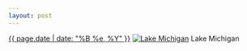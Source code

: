 ```yaml
---
layout: post
---
```


<p>
  <time><a href="/523">{{ page.date | date: "%B %e, %Y" }}</a></time>
  <a href="/523"><img src="{{ site.assets_url }}/523-640.jpg" srcset="{{ site.assets_url }}/523-320.jpg 320w, {{ site.assets_url }}/523-640.jpg 640w, {{ site.assets_url }}/523-960.jpg 960w, {{ site.assets_url }}/523-1280.jpg 1280w" sizes="(min-width: 700px) 50vw, calc(100vw - 2rem)" alt="Lake Michigan" /></a>
  <span>Lake Michigan</span>
</p>
